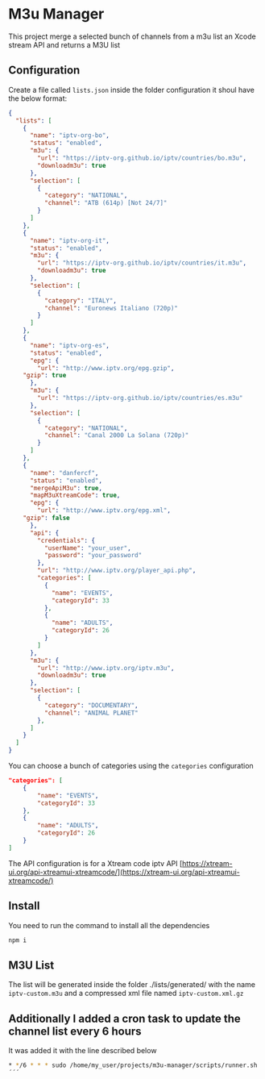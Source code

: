 # M3u Manager

This project merge a selected bunch of channels from a m3u list an Xcode stream API and returns a M3U list

## Configuration

Create a file called `lists.json` inside the folder configuration it shoul have the below format:

```json
{
  "lists": [
    {
      "name": "iptv-org-bo",
      "status": "enabled",
      "m3u": {
        "url": "https://iptv-org.github.io/iptv/countries/bo.m3u",
        "downloadm3u": true
      },
      "selection": [
        {
          "category": "NATIONAL",
          "channel": "ATB (614p) [Not 24/7]"
        }
      ]
    },
    {
      "name": "iptv-org-it",
      "status": "enabled",
      "m3u": {
        "url": "https://iptv-org.github.io/iptv/countries/it.m3u",
        "downloadm3u": true
      },
      "selection": [
        {
          "category": "ITALY",
          "channel": "Euronews Italiano (720p)"
        }
      ]
    },
    {
      "name": "iptv-org-es",
      "status": "enabled",
      "epg": {
        "url": "http://www.iptv.org/epg.gzip",
	"gzip": true
      },
      "m3u": {
        "url": "https://iptv-org.github.io/iptv/countries/es.m3u"
      },
      "selection": [
        {
          "category": "NATIONAL",
          "channel": "Canal 2000 La Solana (720p)"
        }
      ]
    },
    {
      "name": "danfercf",
      "status": "enabled",
      "mergeApiM3u": true,
      "mapM3uXtreamCode": true,
      "epg": {
        "url": "http://www.iptv.org/epg.xml",
	"gzip": false
      },
      "api": {
        "credentials": {
          "userName": "your_user",
          "password": "your_password"
        },
        "url": "http://www.iptv.org/player_api.php",
        "categories": [
          {
            "name": "EVENTS",
            "categoryId": 33
          },
          {
            "name": "ADULTS",
            "categoryId": 26
          }
        ]
      },
      "m3u": {
        "url": "http://www.iptv.org/iptv.m3u",
        "downloadm3u": true
      },
      "selection": [
        {
          "category": "DOCUMENTARY",
          "channel": "ANIMAL PLANET"
        },
      ]
    }
  ]
}
```

You can choose a bunch of categories using the `categories` configuration

```json
"categories": [
    {
        "name": "EVENTS",
        "categoryId": 33
    },
    {
        "name": "ADULTS",
        "categoryId": 26
    }
]
```

The API configuration is for a Xtream code iptv API [https://xtream-ui.org/api-xtreamui-xtreamcode/](https://xtream-ui.org/api-xtreamui-xtreamcode/)

## Install

You need to run the command to install all the dependencies

```bash
npm i
```

## M3U List

The list will be generated inside the folder ./lists/generated/ with the name `iptv-custom.m3u` and a compressed xml file named `iptv-custom.xml.gz`

## Additionally I added a cron task to update the channel list every 6 hours

It was added it with the line described below

```bash
* */6 * * * sudo /home/my_user/projects/m3u-manager/scripts/runner.sh
´´´
